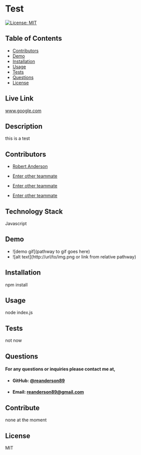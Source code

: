 # **Test**
  [![License: MIT](https://img.shields.io/badge/License-MIT-yellow.svg)](https://opensource.org/licenses/MIT)
  
  ## **Table of Contents**
  * [Contributors](#contributors)
  * [Demo](#demo)
  * [Installation](#installation)
  * [Usage](#usage)
  * [Tests](#tests)
  * [Questions](#questions)
  * [License](#license)
      
  ## **Live Link**
  www.google.com
      
  ## **Description**
  this is a test
      
   ## **Contributors**
  * [Robert Anderson](https://github.com/reanderson89)
  <!--- (Delete these or add more as needed)-->
  * [Enter other teammate](https://github.com/their-GitHub-Username)
      
  * [Enter other teammate](https://github.com/their-GitHub-Username)
      
  * [Enter other teammate](https://github.com/their-GitHub-Username)
  
  ## **Technology Stack**
  Javascript
      
  ## **Demo**
  - ![demo gif](pathway to gif goes here)
  - ![alt text](http://url/to/img.png or link from relative pathway)
  
  ## **Installation**
  npm install
      
  ## **Usage**
  node index.js
      
  ## **Tests**
  not now
      
  ## **Questions**   
  ####    **For any questions or inquiries please contact me at,**
  * #### **GitHub:** [@reanderson89](https://github.com/reanderson89)
  * #### **Email:** reanderson89@gmail.com
  
  ## **Contribute**
  none at the moment
    
  ## **License**
  MIT
      